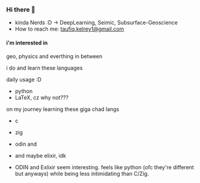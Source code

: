 ### Hi there 👋
- kinda Nerds :D -> DeepLearning, Seimic, Subsurface-Geoscience
- How to reach me: taufiq.kelrey1@gmail.com

#### i'm interested in 

geo, physics and everthing in between

i do and learn these languages

daily usage :D
- python
- LaTeX, cz why not???

on my journey learning these giga chad langs
- c
- zig
- odin and
- and maybe elixir, idk

- ODIN and Exlixir seem interesting. feels like python (ofc they're different but anyways) while being less intimidating than C/Zig.

<!--
**kelreeeeey/kelreeeeey** is a ✨ _special_ ✨ repository because its `README.md` (this file) appears on your GitHub profile.
-->
